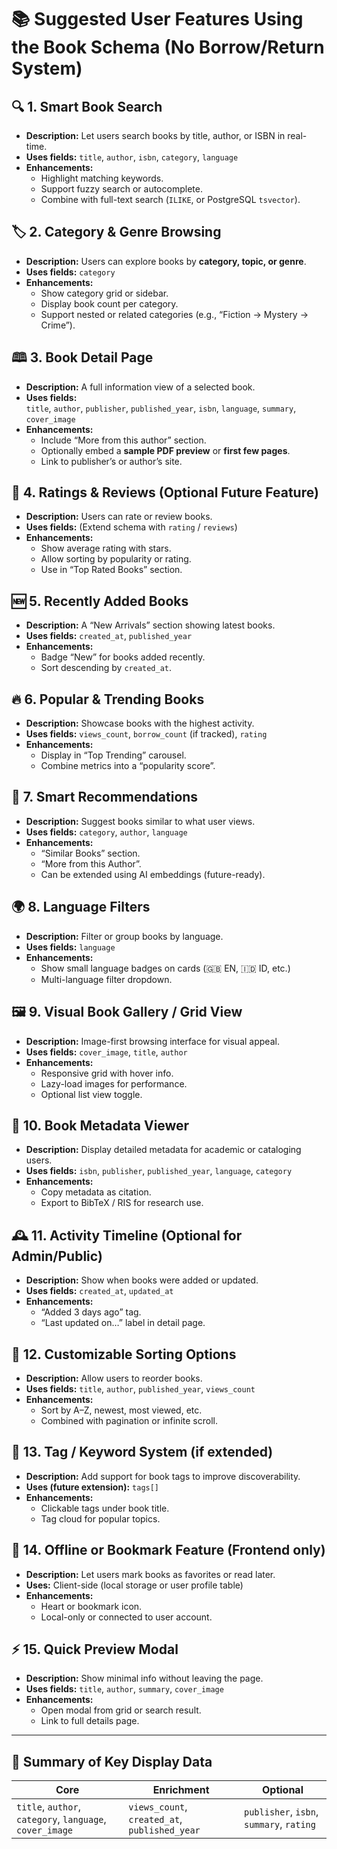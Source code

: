 # 📚 Suggested User Features Using the Book Schema (No Borrow/Return System)

## 🔍 1. Smart Book Search
- **Description:** Let users search books by title, author, or ISBN in real-time.
- **Uses fields:** `title`, `author`, `isbn`, `category`, `language`
- **Enhancements:**
  - Highlight matching keywords.
  - Support fuzzy search or autocomplete.
  - Combine with full-text search (`ILIKE`, or PostgreSQL `tsvector`).

## 🏷️ 2. Category & Genre Browsing
- **Description:** Users can explore books by **category, topic, or genre**.
- **Uses fields:** `category`
- **Enhancements:**
  - Show category grid or sidebar.
  - Display book count per category.
  - Support nested or related categories (e.g., “Fiction → Mystery → Crime”).

## 🕮 3. Book Detail Page
- **Description:** A full information view of a selected book.
- **Uses fields:**  
  `title`, `author`, `publisher`, `published_year`, `isbn`, `language`, `summary`, `cover_image`
- **Enhancements:**
  - Include “More from this author” section.
  - Optionally embed a **sample PDF preview** or **first few pages**.
  - Link to publisher’s or author’s site.

## 🌟 4. Ratings & Reviews (Optional Future Feature)
- **Description:** Users can rate or review books.
- **Uses fields:** (Extend schema with `rating` / `reviews`)
- **Enhancements:**
  - Show average rating with stars.
  - Allow sorting by popularity or rating.
  - Use in “Top Rated Books” section.

## 🆕 5. Recently Added Books
- **Description:** A “New Arrivals” section showing latest books.
- **Uses fields:** `created_at`, `published_year`
- **Enhancements:**
  - Badge “New” for books added recently.
  - Sort descending by `created_at`.

## 🔥 6. Popular & Trending Books
- **Description:** Showcase books with the highest activity.
- **Uses fields:** `views_count`, `borrow_count` (if tracked), `rating`
- **Enhancements:**
  - Display in “Top Trending” carousel.
  - Combine metrics into a “popularity score”.

## 🧠 7. Smart Recommendations
- **Description:** Suggest books similar to what user views.
- **Uses fields:** `category`, `author`, `language`
- **Enhancements:**
  - “Similar Books” section.
  - “More from this Author”.
  - Can be extended using AI embeddings (future-ready).

## 🌍 8. Language Filters
- **Description:** Filter or group books by language.
- **Uses fields:** `language`
- **Enhancements:**
  - Show small language badges on cards (🇬🇧 EN, 🇮🇩 ID, etc.)
  - Multi-language filter dropdown.

## 🖼️ 9. Visual Book Gallery / Grid View
- **Description:** Image-first browsing interface for visual appeal.
- **Uses fields:** `cover_image`, `title`, `author`
- **Enhancements:**
  - Responsive grid with hover info.
  - Lazy-load images for performance.
  - Optional list view toggle.

## 🧾 10. Book Metadata Viewer
- **Description:** Display detailed metadata for academic or cataloging users.
- **Uses fields:** `isbn`, `publisher`, `published_year`, `language`, `category`
- **Enhancements:**
  - Copy metadata as citation.
  - Export to BibTeX / RIS for research use.

## 🕰️ 11. Activity Timeline (Optional for Admin/Public)
- **Description:** Show when books were added or updated.
- **Uses fields:** `created_at`, `updated_at`
- **Enhancements:**
  - “Added 3 days ago” tag.
  - “Last updated on…” label in detail page.

## 🎨 12. Customizable Sorting Options
- **Description:** Allow users to reorder books.
- **Uses fields:** `title`, `author`, `published_year`, `views_count`
- **Enhancements:**
  - Sort by A–Z, newest, most viewed, etc.
  - Combined with pagination or infinite scroll.

## 🧩 13. Tag / Keyword System (if extended)
- **Description:** Add support for book tags to improve discoverability.
- **Uses (future extension):** `tags[]`
- **Enhancements:**
  - Clickable tags under book title.
  - Tag cloud for popular topics.

## 💾 14. Offline or Bookmark Feature (Frontend only)
- **Description:** Let users mark books as favorites or read later.
- **Uses:** Client-side (local storage or user profile table)
- **Enhancements:**
  - Heart or bookmark icon.
  - Local-only or connected to user account.

## ⚡ 15. Quick Preview Modal
- **Description:** Show minimal info without leaving the page.
- **Uses fields:** `title`, `author`, `summary`, `cover_image`
- **Enhancements:**
  - Open modal from grid or search result.
  - Link to full details page.

---

## 🧠 Summary of Key Display Data

| Core | Enrichment | Optional |
|------|-------------|-----------|
| `title`, `author`, `category`, `language`, `cover_image` | `views_count`, `created_at`, `published_year` | `publisher`, `isbn`, `summary`, `rating` |
